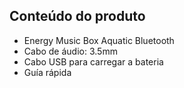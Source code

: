 ## Conteúdo do produto

* Energy Music Box Aquatic Bluetooth
* Cabo de áudio: 3.5mm
* Cabo USB para carregar a bateria
* Guía rápida

